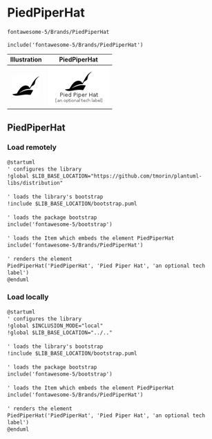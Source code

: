 # PiedPiperHat


```text
fontawesome-5/Brands/PiedPiperHat
```

```text
include('fontawesome-5/Brands/PiedPiperHat')
```



| Illustration | PiedPiperHat |
| :---: | :---: |
| ![illustration for Illustration](../../fontawesome-5/Brands/PiedPiperHat.png) | ![illustration for PiedPiperHat](../../fontawesome-5/Brands/PiedPiperHat.Local.png) |




## PiedPiperHat

### Load remotely
```plantuml
@startuml
' configures the library
!global $LIB_BASE_LOCATION="https://github.com/tmorin/plantuml-libs/distribution"

' loads the library's bootstrap
!include $LIB_BASE_LOCATION/bootstrap.puml

' loads the package bootstrap
include('fontawesome-5/bootstrap')

' loads the Item which embeds the element PiedPiperHat
include('fontawesome-5/Brands/PiedPiperHat')

' renders the element
PiedPiperHat('PiedPiperHat', 'Pied Piper Hat', 'an optional tech label')
@enduml
```

### Load locally
```plantuml
@startuml
' configures the library
!global $INCLUSION_MODE="local"
!global $LIB_BASE_LOCATION="../.."

' loads the library's bootstrap
!include $LIB_BASE_LOCATION/bootstrap.puml

' loads the package bootstrap
include('fontawesome-5/bootstrap')

' loads the Item which embeds the element PiedPiperHat
include('fontawesome-5/Brands/PiedPiperHat')

' renders the element
PiedPiperHat('PiedPiperHat', 'Pied Piper Hat', 'an optional tech label')
@enduml
```

